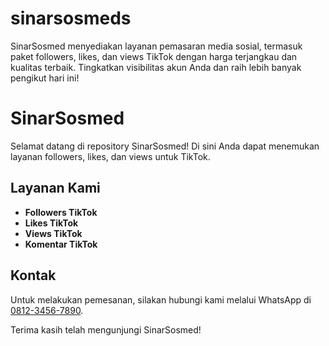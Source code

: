 # sinarsosmeds
SinarSosmed menyediakan layanan pemasaran media sosial, termasuk paket followers, likes, dan views TikTok dengan harga terjangkau dan kualitas terbaik. Tingkatkan visibilitas akun Anda dan raih lebih banyak pengikut hari ini!
# SinarSosmed

Selamat datang di repository SinarSosmed! Di sini Anda dapat menemukan layanan followers, likes, dan views untuk TikTok.

## Layanan Kami

- **Followers TikTok**
- **Likes TikTok**
- **Views TikTok**
- **Komentar TikTok**

## Kontak

Untuk melakukan pemesanan, silakan hubungi kami melalui WhatsApp di [0812-3456-7890](https://wa.me/6281234567890).

Terima kasih telah mengunjungi SinarSosmed!
